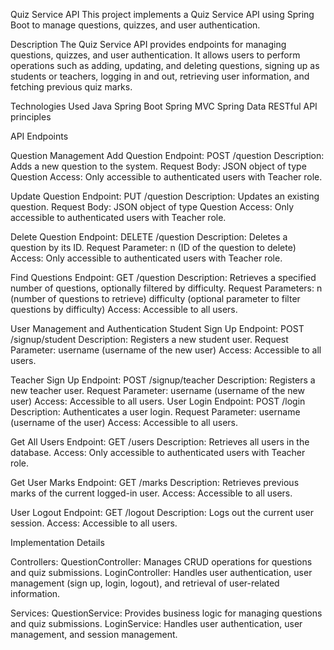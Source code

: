 Quiz Service API
  This project implements a Quiz Service API using Spring Boot to manage questions, quizzes, and user authentication.

Description
  The Quiz Service API provides endpoints for managing questions, quizzes, and user authentication. It allows users to perform operations such as adding, updating, and deleting questions, signing up as students or teachers, logging in and out, retrieving user information, and fetching previous quiz marks.

Technologies Used
  Java
  Spring Boot
  Spring MVC
  Spring Data
  RESTful API principles
  
API Endpoints
 
  Question Management
    Add Question
    Endpoint: POST /question
    Description: Adds a new question to the system.
    Request Body: JSON object of type Question
    Access: Only accessible to authenticated users with Teacher role.
  
  Update Question
    Endpoint: PUT /question
    Description: Updates an existing question.
    Request Body: JSON object of type Question
    Access: Only accessible to authenticated users with Teacher role.

  Delete Question
    Endpoint: DELETE /question
    Description: Deletes a question by its ID.
    Request Parameter: n (ID of the question to delete)
    Access: Only accessible to authenticated users with Teacher role.

  Find Questions
    Endpoint: GET /question
    Description: Retrieves a specified number of questions, optionally filtered by difficulty.
    Request Parameters:
      n (number of questions to retrieve)
      difficulty (optional parameter to filter questions by difficulty)
    Access: Accessible to all users.

User Management and Authentication
  Student Sign Up
    Endpoint: POST /signup/student
    Description: Registers a new student user.
    Request Parameter: username (username of the new user)
    Access: Accessible to all users.
  
  Teacher Sign Up
    Endpoint: POST /signup/teacher
    Description: Registers a new teacher user.
    Request Parameter: username (username of the new user)
    Access: Accessible to all users.
  User Login
    Endpoint: POST /login
    Description: Authenticates a user login.
    Request Parameter: username (username of the user)
    Access: Accessible to all users.

  Get All Users
    Endpoint: GET /users
    Description: Retrieves all users in the database.
    Access: Only accessible to authenticated users with Teacher role.

  Get User Marks
    Endpoint: GET /marks
    Description: Retrieves previous marks of the current logged-in user.
    Access: Accessible to all users.

  User Logout
    Endpoint: GET /logout
    Description: Logs out the current user session.
    Access: Accessible to all users.

Implementation Details

Controllers:
  QuestionController: Manages CRUD operations for questions and quiz submissions.
  LoginController: Handles user authentication, user management (sign up, login, logout), and retrieval of user-related information.

Services:
  QuestionService: Provides business logic for managing questions and quiz submissions.
  LoginService: Handles user authentication, user management, and session management.
